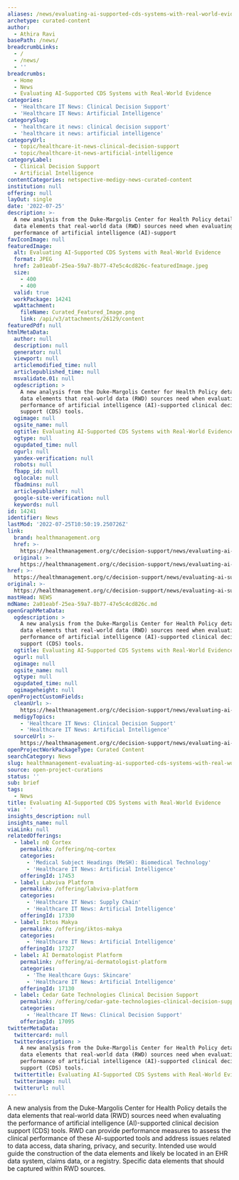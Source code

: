 ```yaml
---
aliases: /news/evaluating-ai-supported-cds-systems-with-real-world-evidence
archetype: curated-content
author:
  - Athira Ravi
basePath: /news/
breadcrumbLinks:
  - /
  - /news/
  - ''
breadcrumbs:
  - Home
  - News
  - Evaluating AI-Supported CDS Systems with Real-World Evidence
categories:
  - 'Healthcare IT News: Clinical Decision Support'
  - 'Healthcare IT News: Artificial Intelligence'
categorySlug:
  - 'healthcare it news: clinical decision support'
  - 'healthcare it news: artificial intelligence'
categoryUrl:
  - topic/healthcare-it-news-clinical-decision-support
  - topic/healthcare-it-news-artificial-intelligence
categoryLabel:
  - Clinical Decision Support
  - Artificial Intelligence
contentCategories: netspective-medigy-news-curated-content
institution: null
offering: null
layOut: single
date: '2022-07-25'
description: >-
  A new analysis from the Duke-Margolis Center for Health Policy details the
  data elements that real-world data (RWD) sources need when evaluating the
  performance of artificial intelligence (AI)-support
favIconImage: null
featuredImage:
  alt: Evaluating AI-Supported CDS Systems with Real-World Evidence
  format: JPEG
  href: 2a01eabf-25ea-59a7-8b77-47e5c4cd826c-featuredImage.jpeg
  size:
    - 400
    - 400
  valid: true
  workPackage: 14241
  wpAttachment:
    fileName: Curated_Featured_Image.png
    link: /api/v3/attachments/26129/content
featuredPdf: null
htmlMetaData:
  author: null
  description: null
  generator: null
  viewport: null
  articlemodified_time: null
  articlepublished_time: null
  msvalidate.01: null
  ogdescription: >
    A new analysis from the Duke-Margolis Center for Health Policy details the
    data elements that real-world data (RWD) sources need when evaluating the
    performance of artificial intelligence (AI)-supported clinical decision
    support (CDS) tools.
  ogimage: null
  ogsite_name: null
  ogtitle: Evaluating AI-Supported CDS Systems with Real-World Evidence
  ogtype: null
  ogupdated_time: null
  ogurl: null
  yandex-verification: null
  robots: null
  fbapp_id: null
  oglocale: null
  fbadmins: null
  articlepublisher: null
  google-site-verification: null
  keywords: null
id: 14241
identifier: News
lastMod: '2022-07-25T10:50:19.250726Z'
link:
  brand: healthmanagement.org
  href: >-
    https://healthmanagement.org/c/decision-support/news/evaluating-ai-supported-cds-systems-with-real-world-evidence
  original: >-
    https://healthmanagement.org/c/decision-support/news/evaluating-ai-supported-cds-systems-with-real-world-evidence
href: >-
  https://healthmanagement.org/c/decision-support/news/evaluating-ai-supported-cds-systems-with-real-world-evidence
original: >-
  https://healthmanagement.org/c/decision-support/news/evaluating-ai-supported-cds-systems-with-real-world-evidence
mastHead: NEWS
mdName: 2a01eabf-25ea-59a7-8b77-47e5c4cd826c.md
openGraphMetaData:
  ogdescription: >
    A new analysis from the Duke-Margolis Center for Health Policy details the
    data elements that real-world data (RWD) sources need when evaluating the
    performance of artificial intelligence (AI)-supported clinical decision
    support (CDS) tools.
  ogtitle: Evaluating AI-Supported CDS Systems with Real-World Evidence
  ogurl: null
  ogimage: null
  ogsite_name: null
  ogtype: null
  ogupdated_time: null
  ogimageheight: null
openProjectCustomFields:
  cleanUrl: >-
    https://healthmanagement.org/c/decision-support/news/evaluating-ai-supported-cds-systems-with-real-world-evidence
  medigyTopics:
    - 'Healthcare IT News: Clinical Decision Support'
    - 'Healthcare IT News: Artificial Intelligence'
  sourceUrl: >-
    https://healthmanagement.org/c/decision-support/news/evaluating-ai-supported-cds-systems-with-real-world-evidence
openProjectWorkPackageType: Curated Content
searchCategory: News
slug: healthmanagement-evaluating-ai-supported-cds-systems-with-real-world-evidence
source: open-project-curations
status: ''
sub: brief
tags:
  - News
title: Evaluating AI-Supported CDS Systems with Real-World Evidence
via: ' '
insights_description: null
insights_name: null
viaLink: null
relatedOfferings:
  - label: nQ Cortex
    permalink: /offering/nq-cortex
    categories:
      - 'Medical Subject Headings (MeSH): Biomedical Technology'
      - 'Healthcare IT News: Artificial Intelligence'
    offeringId: 17453
  - label: Labviva Platform
    permalink: /offering/labviva-platform
    categories:
      - 'Healthcare IT News: Supply Chain'
      - 'Healthcare IT News: Artificial Intelligence'
    offeringId: 17330
  - label: Iktos Makya
    permalink: /offering/iktos-makya
    categories:
      - 'Healthcare IT News: Artificial Intelligence'
    offeringId: 17327
  - label: AI Dermatologist Platform
    permalink: /offering/ai-dermatologist-platform
    categories:
      - 'The Healthcare Guys: Skincare'
      - 'Healthcare IT News: Artificial Intelligence'
    offeringId: 17130
  - label: Cedar Gate Technologies Clinical Decision Support
    permalink: /offering/cedar-gate-technologies-clinical-decision-support
    categories:
      - 'Healthcare IT News: Clinical Decision Support'
    offeringId: 17095
twitterMetaData:
  twittercard: null
  twitterdescription: >
    A new analysis from the Duke-Margolis Center for Health Policy details the
    data elements that real-world data (RWD) sources need when evaluating the
    performance of artificial intelligence (AI)-supported clinical decision
    support (CDS) tools.
  twittertitle: Evaluating AI-Supported CDS Systems with Real-World Evidence
  twitterimage: null
  twitterurl: null
---
```

<p>A new analysis from the Duke-Margolis Center for Health Policy details the data elements that real-world data (RWD) sources need when evaluating the performance of artificial intelligence (AI)-supported clinical decision support (CDS) tools.
RWD can provide performance measures to assess the clinical performance of these AI-supported tools and address issues related to data access, data sharing, privacy, and security. Intended use would guide the construction of the data elements and likely be located in an EHR data system, claims data, or a registry. Specific data elements that should be captured within RWD sources.</p>